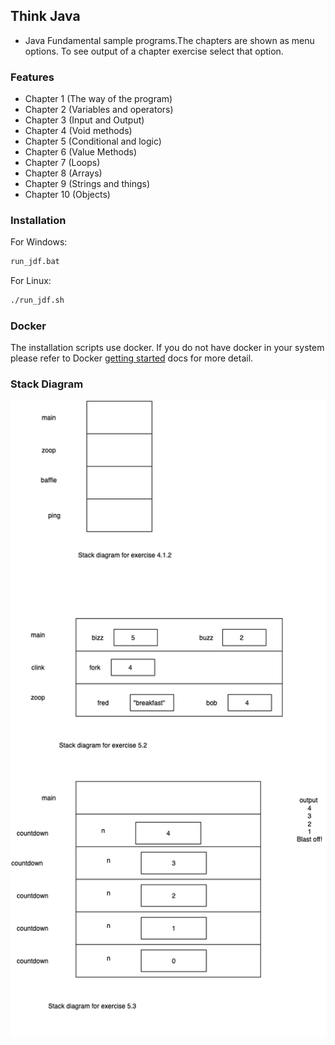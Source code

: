 ## Think Java 

- Java Fundamental sample programs.The chapters are shown as menu options. To see output of a chapter exercise select that option. 


### Features

- Chapter 1 (The way of the program)
- Chapter 2 (Variables and operators)
- Chapter 3 (Input and Output)
- Chapter 4 (Void methods)
- Chapter 5 (Conditional and logic)
- Chapter 6 (Value Methods)
- Chapter 7 (Loops)
- Chapter 8 (Arrays)
- Chapter 9 (Strings and things)
- Chapter 10 (Objects)


### Installation

For Windows:

```bash
run_jdf.bat
```

For Linux:

```bash
./run_jdf.sh
```

### Docker

The installation scripts use docker. If you do not have docker in your system please
refer to Docker [getting started](https://docs.docker.com/get-started/)
docs for more detail.


### Stack Diagram



![Stack Diagram](stack_diagram.drawio.png)